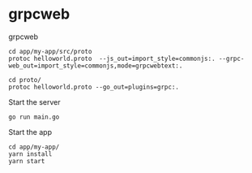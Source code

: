 # grpcweb

grpcweb

```
cd app/my-app/src/proto
protoc helloworld.proto  --js_out=import_style=commonjs:. --grpc-web_out=import_style=commonjs,mode=grpcwebtext:.
```

```
cd proto/
protoc helloworld.proto --go_out=plugins=grpc:.
```

Start the server

```
go run main.go
```

Start the app

```
cd app/my-app/
yarn install
yarn start
```
